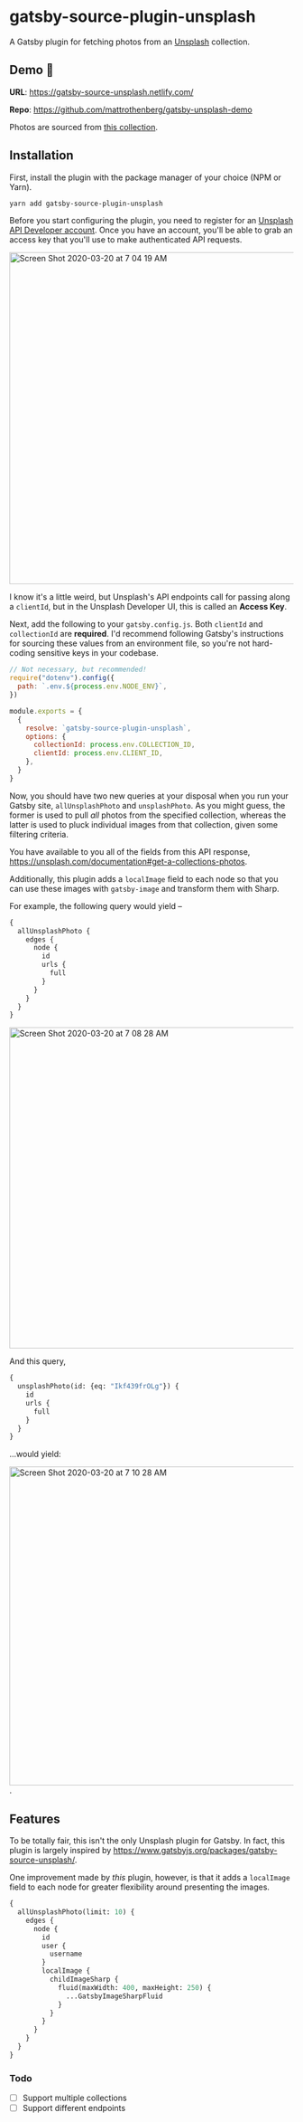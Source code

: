 # gatsby-source-plugin-unsplash

A Gatsby plugin for fetching photos from an [Unsplash](http://unsplash.com/) collection.

## Demo :confetti_ball:
**URL**: https://gatsby-source-unsplash.netlify.com/

**Repo**: https://github.com/mattrothenberg/gatsby-unsplash-demo

Photos are sourced from [this collection](https://unsplash.com/collections/9717149/coronavirus-covid-19-pandemic).

## Installation

First, install the plugin with the package manager of your choice (NPM or Yarn).

```bash
yarn add gatsby-source-plugin-unsplash
```

Before you start configuring the plugin, you need to register for an [Unsplash API Developer account](https://unsplash.com/developers). Once you have an account, you'll be able to grab an access key that you'll use to make authenticated API requests.

<img width="587" alt="Screen Shot 2020-03-20 at 7 04 19 AM" src="https://user-images.githubusercontent.com/5148596/77162049-138fce00-6a79-11ea-809d-b5f3eaabc039.png">

I know it's a little weird, but Unsplash's API endpoints call for passing along a `clientId`, but in the Unsplash Developer UI, this is called an **Access Key**.

Next, add the following to your `gatsby.config.js`. Both `clientId` and `collectionId` are **required**. I'd recommend following Gatsby's instructions for sourcing these values from an environment file, so you're not hard-coding sensitive keys in your codebase.

```js
// Not necessary, but recommended!
require("dotenv").config({
  path: `.env.${process.env.NODE_ENV}`,
})

module.exports = {
  {
    resolve: `gatsby-source-plugin-unsplash`,
    options: {
      collectionId: process.env.COLLECTION_ID,
      clientId: process.env.CLIENT_ID,
    },
  }
}
```

Now, you should have two new queries at your disposal when you run your Gatsby site, `allUnsplashPhoto` and `unsplashPhoto`. As you might guess, the former is used to pull _all_ photos from the specified collection, whereas the latter is used to pluck individual images from that collection, given some filtering criteria. 

You have available to you all of the fields from this API response, https://unsplash.com/documentation#get-a-collections-photos.

Additionally, this plugin adds a `localImage` field to each node so that you can use these images with `gatsby-image` and transform them with Sharp.

For example, the following query would yield –
```graphql
{
  allUnsplashPhoto {
    edges {
      node {
        id
        urls {
          full
        }
      }
    }
  }
}
```
<img width="568" alt="Screen Shot 2020-03-20 at 7 08 28 AM" src="https://user-images.githubusercontent.com/5148596/77162315-afb9d500-6a79-11ea-9f22-1a8538dd5084.png">

And this query,

```graphql
{
  unsplashPhoto(id: {eq: "Ikf439frOLg"}) {
    id
    urls {
      full
    }
  }
}
```

...would yield:

<img width="564" alt="Screen Shot 2020-03-20 at 7 10 28 AM" src="https://user-images.githubusercontent.com/5148596/77162415-e8f24500-6a79-11ea-8156-5e13b88db886.png">.

## Features

To be totally fair, this isn't the only Unsplash plugin for Gatsby. In fact, this plugin is largely inspired by https://www.gatsbyjs.org/packages/gatsby-source-unsplash/.

One improvement made by _this_ plugin, however, is that it adds a `localImage` field to each node for greater flexibility around presenting the images.

```graphql
{
  allUnsplashPhoto(limit: 10) {
    edges {
      node {
        id
        user {
          username
        }
        localImage {
          childImageSharp {
            fluid(maxWidth: 400, maxHeight: 250) {
              ...GatsbyImageSharpFluid
            }
          }
        }
      }
    }
  }
}
```

### Todo
- [ ] Support multiple collections
- [ ] Support different endpoints
